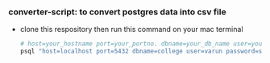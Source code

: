 ### converter-script: to convert postgres data into csv file

* clone this respository then run this command on your mac terminal
    ```bash
    # host=your_hostname port=your_portno. dbname=your_db_name user=your_username password=your_password  
    psql "host=localhost port=5432 dbname=college user=varun password=something" -af my_query.sql 
     ```
